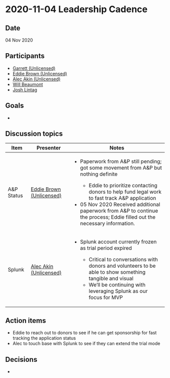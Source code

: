 # 2020-11-04 Leadership Cadence

## Date <a href="#id-2020-11-04leadershipcadence-date" id="id-2020-11-04leadershipcadence-date"></a>

04 Nov 2020

## Participants <a href="#id-2020-11-04leadershipcadence-participants" id="id-2020-11-04leadershipcadence-participants"></a>

* [Garrett (Unlicensed)](https://pdap.atlassian.net/wiki/people/557058:64a82314-0c02-44ac-bb64-b60ad7937b5c?ref=confluence)
* [Eddie Brown (Unlicensed)](https://pdap.atlassian.net/wiki/people/5f2205e570fb250022c01aaa?ref=confluence)
* [Alec Akin (Unlicensed)](https://pdap.atlassian.net/wiki/people/5f1e64ee2aa25000286fc7fc?ref=confluence)
* [Will Beaumont](https://pdap.atlassian.net/wiki/people/5e9c6021ca2a1d0c2e249bab?ref=confluence)
* [Josh Lintag](https://pdap.atlassian.net/wiki/people/5f20c61fc9c094001c5d32ca?ref=confluence)

## Goals <a href="#id-2020-11-04leadershipcadence-goals" id="id-2020-11-04leadershipcadence-goals"></a>

*

## Discussion topics <a href="#id-2020-11-04leadershipcadence-discussiontopics" id="id-2020-11-04leadershipcadence-discussiontopics"></a>

| Item        | Presenter                                                                                                  | Notes                                                                                                                                                                                                                                                                                                                                                                       |
| ----------- | ---------------------------------------------------------------------------------------------------------- | --------------------------------------------------------------------------------------------------------------------------------------------------------------------------------------------------------------------------------------------------------------------------------------------------------------------------------------------------------------------------- |
| A\&P Status | [Eddie Brown (Unlicensed)](https://pdap.atlassian.net/wiki/people/5f2205e570fb250022c01aaa?ref=confluence) | <ul><li><p>Paperwork from A&#x26;P still pending; got some movement from A&#x26;P but nothing definite</p><ul><li>Eddie to prioritize contacting donors to help fund legal work to fast track A&#x26;P application</li></ul></li><li>05 Nov 2020 Received additional paperwork from A&#x26;P to continue the process; Eddie filled out the necessary information.</li></ul> |
| Splunk      | [Alec Akin (Unlicensed)](https://pdap.atlassian.net/wiki/people/5f1e64ee2aa25000286fc7fc?ref=confluence)   | <ul><li><p>Splunk account currently frozen as trial period expired</p><ul><li>Critical to conversations with donors and volunteers to be able to show something tangible and visual</li><li>We’ll be continuing with leveraging Splunk as our focus for MVP</li></ul></li></ul>                                                                                             |

## Action items <a href="#id-2020-11-04leadershipcadence-actionitems" id="id-2020-11-04leadershipcadence-actionitems"></a>

* Eddie to reach out to donors to see if he can get sponsorship for fast tracking the application status
* Alec to touch base with Splunk to see if they can extend the trial mode

## Decisions <a href="#id-2020-11-04leadershipcadence-decisions" id="id-2020-11-04leadershipcadence-decisions"></a>

*
